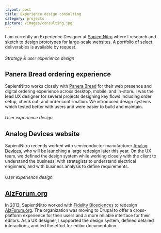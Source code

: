 ```yaml
---
layout: post
title: Experience design consulting
category: projects
picture: /images/consulting.jpg
---
```


I am currently an Experience Designer at <a href="http://www.sapient.com/en-us/sapientnitro.html" target="_blank" title="SapientNitro.com">SapientNitro</a> where I research and sketch to design prototypes for large-scale websites. A portfolio of select deliverables is available by request.

<!--more-->

###### Strategy & user experience design
## Panera Bread ordering experience

SapientNitro works closely with <a title="PaneraBread.com" target="_blank" href="https://www.panerabread.com/">Panera Bread</a> for their web presence and digital ordering experience across desktop, mobile, and in-store. I was the lead UX designer for several projects designing key flows including order setup, check out, and order confirmation. We introduced design systems which tested better with users and were easier to build and maintain.


###### User experience design
## Analog Devices website

SapientNitro recently worked with semiconductor manufacturer <a title="Analog.com" target="_blank" href="http://www.analog.com/">Analog Devices,</a> who will be launching a large redesign later this year. On the UX team, we defined the design system while working closely with the client to understand the business, with strategists to understand electrical enginners, and with business analysis to define requirements.



###### User experience design
## <a title="AlzForum.org" target="_blank" href="http://www.alzforum.org/">AlzForum.org</a></h2>

In 2012, SapientNitro worked with <a title="" target="_blank" href="">Fidelity Biosciences</a> to redesign <a title="AlzForum.org" target="_blank" href="http://alzforum.org/">AlzForum.org</a>. The organization was moving to Drupal to offer a cross-platform experience for their users and a more reliable interface for their editors. As a UX designer, I supported the design system, defined detailed interactions, and led the effort for editor documentation.